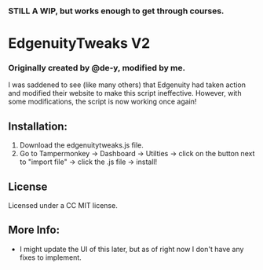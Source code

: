 ### STILL A WIP, but works enough to get through courses.

# EdgenuityTweaks V2
### Originally created by @de-y, modified by me.

I was saddened to see (like many others) that Edgenuity had taken action and modified their website to make this script ineffective.
However, with some modifications, the script is now working once again!

## Installation:
1. Download the edgenuitytweaks.js file.
2. Go to Tampermonkey -> Dashboard -> Utilties -> click on the button next to "import file" -> click the .js file -> install!

## License
Licensed under a CC MIT license.

## More Info:
- I might update the UI of this later, but as of right now I don't have any fixes to implement.
